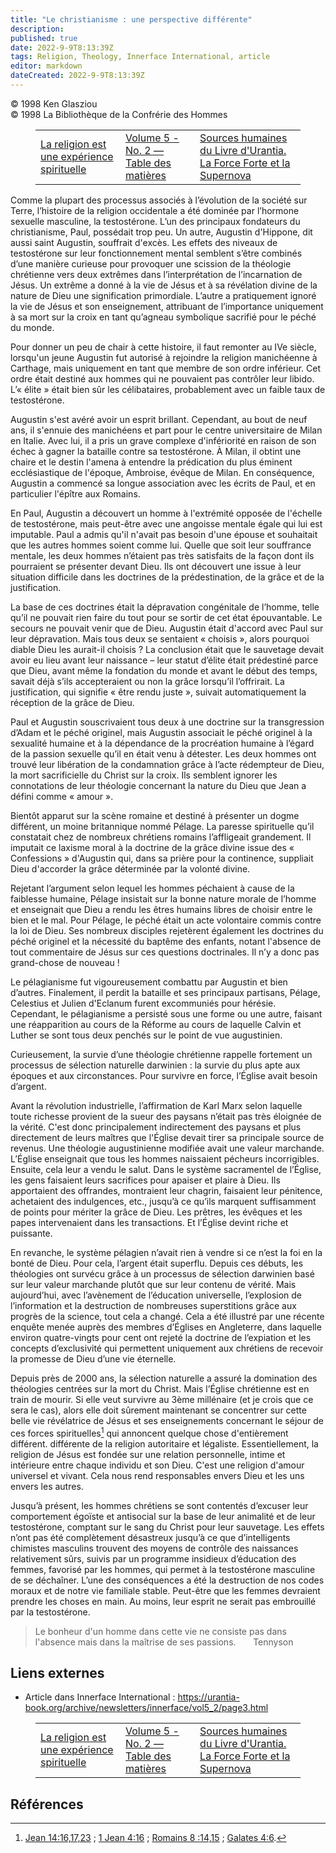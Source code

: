 ```yaml
---
title: "Le christianisme : une perspective différente"
description: 
published: true
date: 2022-9-9T8:13:39Z
tags: Religion, Theology, Innerface International, article
editor: markdown
dateCreated: 2022-9-9T8:13:39Z
---
```


<p class="v-card v-sheet theme--light gray lighten-3 px-2">© 1998 Ken Glasziou<br>© 1998 La Bibliothèque de la Confrérie des Hommes</p>
<figure class="table chapter-navigator">
  <table>
    <tbody>
      <tr>
        <td>
        <a href="/fr/article/Ken_Glasziou/Favorite_Places_Religion_is_a_Spiritual_Experience">
          <span class="mdi mdi-arrow-left-drop-circle"></span><span class="pl-2">La religion est une expérience spirituelle</span>
        </a>
        </td>
        <td>
        <a href="/fr/index/articles_innerface#volume-5-no-2">
          <span class="mdi mdi-book-open-variant"></span><span class="pl-2">Volume 5 - No. 2 — Table des matières</span>
        </a>
        </td>
        <td>
        <a href="/fr/article/Ken_Glasziou/Human_Sources_and_The_Urantia_Book">
          <span class="pr-2">Sources humaines du Livre d'Urantia. La Force Forte et la Supernova</span><span class="mdi mdi-arrow-right-drop-circle"></span>
        </a>
        </td>
      </tr>
    </tbody>
  </table>
</figure>



Comme la plupart des processus associés à l’évolution de la société sur Terre, l’histoire de la religion occidentale a été dominée par l’hormone sexuelle masculine, la testostérone. L’un des principaux fondateurs du christianisme, Paul, possédait trop peu. Un autre, Augustin d'Hippone, dit aussi saint Augustin, souffrait d'excès. Les effets des niveaux de testostérone sur leur fonctionnement mental semblent s’être combinés d’une manière curieuse pour provoquer une scission de la théologie chrétienne vers deux extrêmes dans l’interprétation de l’incarnation de Jésus. Un extrême a donné à la vie de Jésus et à sa révélation divine de la nature de Dieu une signification primordiale. L’autre a pratiquement ignoré la vie de Jésus et son enseignement, attribuant de l’importance uniquement à sa mort sur la croix en tant qu’agneau symbolique sacrifié pour le péché du monde.

Pour donner un peu de chair à cette histoire, il faut remonter au IVe siècle, lorsqu'un jeune Augustin fut autorisé à rejoindre la religion manichéenne à Carthage, mais uniquement en tant que membre de son ordre inférieur. Cet ordre était destiné aux hommes qui ne pouvaient pas contrôler leur libido. L’« élite » était bien sûr les célibataires, probablement avec un faible taux de testostérone.

Augustin s'est avéré avoir un esprit brillant. Cependant, au bout de neuf ans, il s'ennuie des manichéens et part pour le centre universitaire de Milan en Italie. Avec lui, il a pris un grave complexe d'infériorité en raison de son échec à gagner la bataille contre sa testostérone. À Milan, il obtint une chaire et le destin l'amena à entendre la prédication du plus éminent ecclésiastique de l'époque, Ambroise, évêque de Milan. En conséquence, Augustin a commencé sa longue association avec les écrits de Paul, et en particulier l'épître aux Romains.

En Paul, Augustin a découvert un homme à l'extrémité opposée de l'échelle de testostérone, mais peut-être avec une angoisse mentale égale qui lui est imputable. Paul a admis qu'il n'avait pas besoin d'une épouse et souhaitait que les autres hommes soient comme lui. Quelle que soit leur souffrance mentale, les deux hommes n’étaient pas très satisfaits de la façon dont ils pourraient se présenter devant Dieu. Ils ont découvert une issue à leur situation difficile dans les doctrines de la prédestination, de la grâce et de la justification.

La base de ces doctrines était la dépravation congénitale de l’homme, telle qu’il ne pouvait rien faire du tout pour se sortir de cet état épouvantable. Le secours ne pouvait venir que de Dieu. Augustin était d'accord avec Paul sur leur dépravation. Mais tous deux se sentaient « choisis », alors pourquoi diable Dieu les aurait-il choisis ? La conclusion était que le sauvetage devait avoir eu lieu avant leur naissance – leur statut d’élite était prédestiné parce que Dieu, avant même la fondation du monde et avant le début des temps, savait déjà s’ils accepteraient ou non la grâce lorsqu’il l’offrirait. La justification, qui signifie « être rendu juste », suivait automatiquement la réception de la grâce de Dieu.

Paul et Augustin souscrivaient tous deux à une doctrine sur la transgression d’Adam et le péché originel, mais Augustin associait le péché originel à la sexualité humaine et à la dépendance de la procréation humaine à l’égard de la passion sexuelle qu’il en était venu à détester. Les deux hommes ont trouvé leur libération de la condamnation grâce à l’acte rédempteur de Dieu, la mort sacrificielle du Christ sur la croix. Ils semblent ignorer les connotations de leur théologie concernant la nature du Dieu que Jean a défini comme « amour ».

Bientôt apparut sur la scène romaine et destiné à présenter un dogme différent, un moine britannique nommé Pélage. La paresse spirituelle qu’il constatait chez de nombreux chrétiens romains l’affligeait grandement. Il imputait ce laxisme moral à la doctrine de la grâce divine issue des « Confessions » d'Augustin qui, dans sa prière pour la continence, suppliait Dieu d'accorder la grâce déterminée par la volonté divine.

Rejetant l’argument selon lequel les hommes péchaient à cause de la faiblesse humaine, Pélage insistait sur la bonne nature morale de l’homme et enseignait que Dieu a rendu les êtres humains libres de choisir entre le bien et le mal. Pour Pélage, le péché était un acte volontaire commis contre la loi de Dieu. Ses nombreux disciples rejetèrent également les doctrines du péché originel et la nécessité du baptême des enfants, notant l'absence de tout commentaire de Jésus sur ces questions doctrinales. Il n’y a donc pas grand-chose de nouveau !

Le pélagianisme fut vigoureusement combattu par Augustin et bien d’autres. Finalement, il perdit la bataille et ses principaux partisans, Pélage, Celestius et Julien d'Eclanum furent excommuniés pour hérésie. Cependant, le pélagianisme a persisté sous une forme ou une autre, faisant une réapparition au cours de la Réforme au cours de laquelle Calvin et Luther se sont tous deux penchés sur le point de vue augustinien.

Curieusement, la survie d’une théologie chrétienne rappelle fortement un processus de sélection naturelle darwinien : la survie du plus apte aux époques et aux circonstances. Pour survivre en force, l’Église avait besoin d’argent.

Avant la révolution industrielle, l’affirmation de Karl Marx selon laquelle toute richesse provient de la sueur des paysans n’était pas très éloignée de la vérité. C'est donc principalement indirectement des paysans et plus directement de leurs maîtres que l'Église devait tirer sa principale source de revenus. Une théologie augustinienne modifiée avait une valeur marchande. L’Église enseignait que tous les hommes naissaient pécheurs incorrigibles. Ensuite, cela leur a vendu le salut. Dans le système sacramentel de l’Église, les gens faisaient leurs sacrifices pour apaiser et plaire à Dieu. Ils apportaient des offrandes, montraient leur chagrin, faisaient leur pénitence, achetaient des indulgences, etc., jusqu’à ce qu’ils marquent suffisamment de points pour mériter la grâce de Dieu. Les prêtres, les évêques et les papes intervenaient dans les transactions. Et l’Église devint riche et puissante.

En revanche, le système pélagien n’avait rien à vendre si ce n’est la foi en la bonté de Dieu. Pour cela, l’argent était superflu. Depuis ces débuts, les théologies ont survécu grâce à un processus de sélection darwinien basé sur leur valeur marchande plutôt que sur leur contenu de vérité. Mais aujourd’hui, avec l’avènement de l’éducation universelle, l’explosion de l’information et la destruction de nombreuses superstitions grâce aux progrès de la science, tout cela a changé. Cela a été illustré par une récente enquête menée auprès des membres d’Églises en Angleterre, dans laquelle environ quatre-vingts pour cent ont rejeté la doctrine de l’expiation et les concepts d’exclusivité qui permettent uniquement aux chrétiens de recevoir la promesse de Dieu d’une vie éternelle.

Depuis près de 2000 ans, la sélection naturelle a assuré la domination des théologies centrées sur la mort du Christ. Mais l’Église chrétienne est en train de mourir. Si elle veut survivre au 3ème millénaire (et je crois que ce sera le cas), alors elle doit sûrement maintenant se concentrer sur cette belle vie révélatrice de Jésus et ses enseignements concernant le séjour de ces forces spirituelles[^1] qui annoncent quelque chose d'entièrement différent. différente de la religion autoritaire et légaliste. Essentiellement, la religion de Jésus est fondée sur une relation personnelle, intime et intérieure entre chaque individu et son Dieu. C'est une religion d'amour universel et vivant. Cela nous rend responsables envers Dieu et les uns envers les autres.

Jusqu’à présent, les hommes chrétiens se sont contentés d’excuser leur comportement égoïste et antisocial sur la base de leur animalité et de leur testostérone, comptant sur le sang du Christ pour leur sauvetage. Les effets n’ont pas été complètement désastreux jusqu’à ce que d’intelligents chimistes masculins trouvent des moyens de contrôle des naissances relativement sûrs, suivis par un programme insidieux d’éducation des femmes, favorisé par les hommes, qui permet à la testostérone masculine de se déchaîner. L’une des conséquences a été la destruction de nos codes moraux et de notre vie familiale stable. Peut-être que les femmes devraient prendre les choses en main. Au moins, leur esprit ne serait pas embrouillé par la testostérone.

> Le bonheur d'un homme dans cette vie ne consiste pas dans l'absence mais dans la maîtrise de ses passions.
> &nbsp; &nbsp; &nbsp; Tennyson

## Liens externes

- Article dans Innerface International : https://urantia-book.org/archive/newsletters/innerface/vol5_2/page3.html




<figure class="table chapter-navigator">
  <table>
    <tbody>
      <tr>
        <td>
        <a href="/fr/article/Ken_Glasziou/Favorite_Places_Religion_is_a_Spiritual_Experience">
          <span class="mdi mdi-arrow-left-drop-circle"></span><span class="pl-2">La religion est une expérience spirituelle</span>
        </a>
        </td>
        <td>
        <a href="/fr/index/articles_innerface#volume-5-no-2">
          <span class="mdi mdi-book-open-variant"></span><span class="pl-2">Volume 5 - No. 2 — Table des matières</span>
        </a>
        </td>
        <td>
        <a href="/fr/article/Ken_Glasziou/Human_Sources_and_The_Urantia_Book">
          <span class="pr-2">Sources humaines du Livre d'Urantia. La Force Forte et la Supernova</span><span class="mdi mdi-arrow-right-drop-circle"></span>
        </a>
        </td>
      </tr>
    </tbody>
  </table>
</figure>

## Références

[^1]: [Jean 14:16,17,23](/fr/Bible/John/14#v16) ; [1 Jean 4:16](/fr/Bible/1_John/4#v16) ; [Romains 8 :14,15](/fr/Bible/Romans/8#v14) ; [Galates 4:6](/fr/Bible/Galatians/4#v6).
